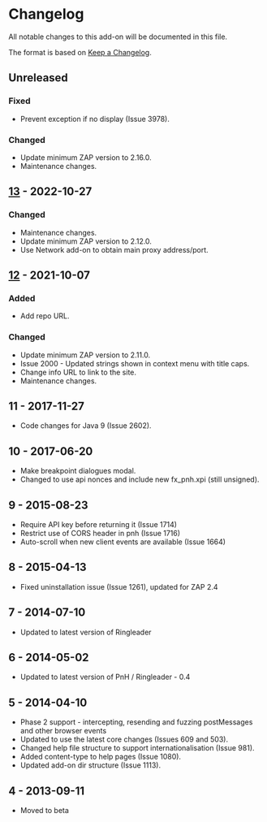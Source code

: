 # Changelog
All notable changes to this add-on will be documented in this file.

The format is based on [Keep a Changelog](https://keepachangelog.com/en/1.0.0/).

## Unreleased
### Fixed
- Prevent exception if no display (Issue 3978).

### Changed
- Update minimum ZAP version to 2.16.0.
- Maintenance changes.

## [13] - 2022-10-27
### Changed
- Maintenance changes.
- Update minimum ZAP version to 2.12.0.
- Use Network add-on to obtain main proxy address/port.

## [12] - 2021-10-07
### Added
- Add repo URL.

### Changed
- Update minimum ZAP version to 2.11.0.
- Issue 2000 - Updated strings shown in context menu with title caps.
- Change info URL to link to the site.
- Maintenance changes.

## 11 - 2017-11-27

- Code changes for Java 9 (Issue 2602).

## 10 - 2017-06-20

- Make breakpoint dialogues modal.
- Changed to use api nonces and include new fx_pnh.xpi (still unsigned).

## 9 - 2015-08-23

- Require API key before returning it (Issue 1714)
- Restrict use of CORS header in pnh (Issue 1716)
- Auto-scroll when new client events are available (Issue 1664)

## 8 - 2015-04-13

- Fixed uninstallation issue (Issue 1261), updated for ZAP 2.4

## 7 - 2014-07-10

- Updated to latest version of Ringleader

## 6 - 2014-05-02

- Updated to latest version of PnH / Ringleader - 0.4

## 5 - 2014-04-10

- Phase 2 support - intercepting, resending and fuzzing postMessages and other browser events
- Updated to use the latest core changes (Issues 609 and 503).
- Changed help file structure to support internationalisation (Issue 981).
- Added content-type to help pages (Issue 1080).
- Updated add-on dir structure (Issue 1113).

## 4 - 2013-09-11

- Moved to beta

[13]: https://github.com/zaproxy/zap-extensions/releases/plugnhack-v13
[12]: https://github.com/zaproxy/zap-extensions/releases/plugnhack-v12

